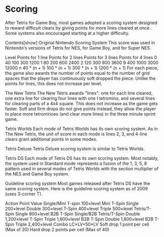 # Scoring

After Tetris for Game Boy, most games adopted a scoring system designed to reward difficult clears by giving points for more lines cleared at once. Some systems also encouraged starting at a higher difficulty.

Contents[show]
Original Nintendo Scoring System
This score was used in Nintendo's versions of Tetris for NES, for Game Boy, and for Super NES.

Level   Points for
1 line  Points for
2 lines Points for
3 lines Points for
4 lines
0   40  100 300 1200
1   80  200 600 2400
2   120 300 900 3600
9   400 1000    3000    12000
n   40 * (n + 1)    100 * (n + 1)   300 * (n + 1)   1200 * (n + 1)
For each piece, the game also awards the number of points equal to the number of grid spaces that the player has continuously soft dropped the piece. Unlike the points for lines, this does not increase per level.

The New Tetris
The New Tetris awards "lines": one for each line cleared, one extra line for clearing four lines with one I tetromino, and several lines for clearing parts of a 4x4 square. This does not increase as the game gets faster. Soft and firm drops do not give points instead, they allow the player to place more tetrominoes (and clear more lines) in the three minute sprint game.

Tetris Worlds
Each mode of Tetris Worlds has its own scoring system. As in The New Tetris, the unit of score in each mode is lines 2, 3, and 4-line clears grant additional points in some modes.

Tetris Deluxe
Tetris Deluxe scoring system is similar to Tetris Worlds.

Tetris DS
Each mode of Tetris DS has its own scoring system. Most notably, the system used in Standard mode represents a fusion of the 1, 3, 5, 8 pattern used in several modes of Tetris Worlds with the section multiplier of the NES and Game Boy system.

Guideline scoring system
Most games released after Tetris DS have the same scoring system. Here is the guideline scoring system as of 2009 (uses 3-corner T).

Action      Point Value
Single/Mini T-spin      100×level
Mini T-Spin Single      200×level
Double      300×level
T-Spin      400×level
Triple      500×level
Tetris/T-Spin Single        800×level
B2B T-Spin Single/B2B Tetris/T-Spin Double      1,200×level
T-Spin Triple       1,600×level
B2B T-Spin Double       1,800×level
B2B T-Spin Triple       2,400×level
Combo       LC×LV+50×LV
Soft drop       1 point per cell (Max of 20)
Hard drop       2 points per cell (Max of 40)
